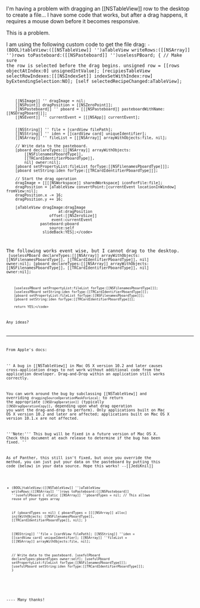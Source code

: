 

I'm having a problem with dragging an [[NSTableView]] row to the desktop to create a file... I have some code that works, but after a drag happens, it requires a mouse down before it becomes responsive.

This is a problem.

I am using the following custom code to get the file drag:
<code>- (BOOL)tableView:([[NSTableView]] '')aTableView 
        writeRows:([[NSArray]] '')rows 
	 toPasteboard:([[NSPasteboard]] '')uselessPBoard;
{
		// Make sure the row is selected before the drag begins.
		unsigned row = [[rows objectAtIndex:0] unsignedIntValue];
		[recipiesTableView selectRowIndexes:[[[NSIndexSet]] indexSetWithIndex:row]
					   byExtendingSelection:NO];
		[self selectedRecipeChanged:aTableView];
		
		
		[[NSImage]] '' dragImage = nil;
		[[NSPoint]] dragPosition = [[NSZeroPoint]];
		[[NSPasteboard]] '' pboard = [[[NSPasteboard]] pasteboardWithName:[[NSDragPboard]]];
		[[NSEvent]] '' currentEvent = [[[NSApp]] currentEvent];
		
		
		[[NSString]] '' file = [cardView filePath];
		[[NSString]] '' iden = [[cardView card] uniqueIdentifier];
		[[NSArray]] '' fileList = [[[NSArray]] arrayWithObjects:file, nil];
		
		// Write data to the pasteboard.
		[pboard declareTypes:[[[NSArray]] arrayWithObjects:
			[[NSFilenamesPboardType]],
			[[TRCardIdentifierPboardType]],
			nil] owner:nil];
		[pboard setPropertyList:fileList forType:[[NSFilenamesPboardType]]];
		[pboard setString:iden forType:[[TRCardIdentifierPboardType]]];
		
		// Start the drag operation
		dragImage = [[[[NSWorkspace]] sharedWorkspace] iconForFile:file];
		dragPosition = [aTableView convertPoint:[currentEvent locationInWindow] fromView:nil];
		dragPosition.x -= 16;
		dragPosition.y += 16;
		
		[aTableView dragImage:dragImage 
						   at:dragPosition
					   offset:[[NSZeroSize]]
						event:currentEvent
				   pasteboard:pboard
					   source:self
					slideBack:YES];</code>
					
The following works event wise, but I cannot drag to the desktop.
<code>		[uselessPBoard declareTypes:[[[NSArray]] arrayWithObjects:
			[[NSFilenamesPboardType]],
			[[TRCardIdentifierPboardType]],
			nil] owner:nil];
		[pboard declareTypes:[[[NSArray]] arrayWithObjects:
			[[NSFilenamesPboardType]],
			[[TRCardIdentifierPboardType]],
			nil] owner:nil];
		
		[uselessPBoard setPropertyList:fileList forType:[[NSFilenamesPboardType]]];
		[uselessPBoard setString:iden forType:[[TRCardIdentifierPboardType]]];
		[pboard setPropertyList:fileList forType:[[NSFilenamesPboardType]]];
		[pboard setString:iden forType:[[TRCardIdentifierPboardType]]];
		
		return YES;</code>
		
Any ideas?

----
From Apple's docs:

''
A bug in [[NSTableView]] in Mac OS X version 10.2 and later causes cross-application drags to not work without additional code from the application developer. Drag-and-Drop within an application still works correctly.

You can work around the bug by subclassing [[NSTableView]] and overriding <code>draggingSourceOperationMaskForLocal:</code> to return the appropriate <code>[[NSDragOperation]]</code> (typically <code>[[NSDragOperationCopy]]</code>, depending upon what drag operation you want the drag-and-drop to perform). Only applications built on Mac OS X version 10.2 and later are affected; applications built on Mac OS X version 10.1.x are not affected.

'''Note:''' This bug will be fixed in a future version of Mac OS X. Check this document at each release to determine if the bug has been fixed.
''

As of Panther, this still isn't fixed, but once you override the method, you can just put your data on the pasteboard by putting this code (below) in your data source. Hope this works! --[[JediKnil]]
<code>
- (BOOL)tableView:([[NSTableView]] '')aTableView 
        writeRows:([[NSArray]] '')rows 
	 toPasteboard:([[NSPasteboard]] '')usefulPboard
{
	static [[NSArray]] ''pboardTypes = nil; // This allows reuse of your types array

	if (pboardTypes == nil) {
		pboardTypes = [[[[NSArray]] alloc] initWithObjects:
			[[NSFilenamesPboardType]],
			[[TRCardIdentifierPboardType]],
			nil];
	}

	[[NSString]] ''file = [cardView filePath];
	[[NSString]] ''iden = [[cardView card] uniqueIdentifier];
	[[NSArray]] ''fileList = [[[NSArray]] arrayWithObjects:file, nil];
		
	// Write data to the pasteboard.
	[usefulPboard declareTypes:pboardTypes owner:self];
	[usefulPboard setPropertyList:fileList forType:[[NSFilenamesPboardType]]];
	[usefulPboard setString:iden forType:[[TRCardIdentifierPboardType]]];
}
</code>

---- Many thanks!